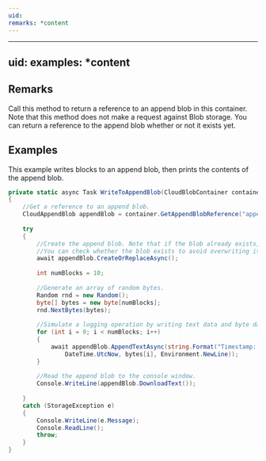 ```yaml
---
uid: 
remarks: *content
---
```

---
uid: 
examples: *content
---
## Remarks  
 Call this method to return a reference to an append blob in this container. Note that this method does not make a request against Blob storage. You can return a reference to the append blob whether or not it exists yet.  
  
## Examples  
 This example writes blocks to an append blob, then prints the contents of the append blob.  
  
```c#  
private static async Task WriteToAppendBlob(CloudBlobContainer container)  
{  
    //Get a reference to an append blob.  
    CloudAppendBlob appendBlob = container.GetAppendBlobReference("append-blob.log");  
  
    try  
    {  
        //Create the append blob. Note that if the blob already exists, the CreateOrReplace() method will overwrite it.  
        //You can check whether the blob exists to avoid overwriting it by using CloudAppendBlob.Exists().  
        await appendBlob.CreateOrReplaceAsync();  
  
        int numBlocks = 10;  
  
        //Generate an array of random bytes.  
        Random rnd = new Random();  
        byte[] bytes = new byte[numBlocks];  
        rnd.NextBytes(bytes);  
  
        //Simulate a logging operation by writing text data and byte data to the end of the append blob.  
        for (int i = 0; i < numBlocks; i++)  
        {  
            await appendBlob.AppendTextAsync(string.Format("Timestamp: {0:u} \tLog Entry: {1}{2}",  
                DateTime.UtcNow, bytes[i], Environment.NewLine));  
        }  
  
        //Read the append blob to the console window.  
        Console.WriteLine(appendBlob.DownloadText());  
  
    }  
    catch (StorageException e)  
    {  
        Console.WriteLine(e.Message);  
        Console.ReadLine();  
        throw;  
    }  
}  
  
```